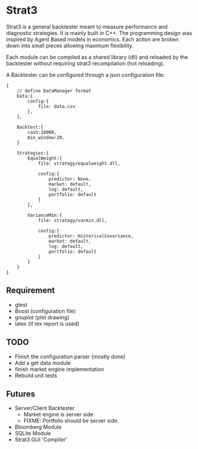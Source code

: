 Strat3
======

Strat3 is a general backtester meant to measure performance and diagnostic strategies. It is mainly built in C++. The programming design was inspired by Agent Based models in economics. Each action are broken down into small pieces allowing maximum flexibility.

Each module can be compiled as a shared library (dll) and reloaded by the backtester
without requiring strat3 recompilation (hot reloading).

A Backtester can be configured through a json configuration file:

    {
        // define DataManager format
        Data:{
            config:{
                file: data.csv
            },
        },

        Backtest:{
            cash:10000,
            min_window:20,
        }

        Strategies:{
            EqualWeight:{
                file: strategy/equalweight.dll,

                config:{
                    predictor: None,
                    market: default,
                    log: default,
                    portfolio: default
                }
            },

            VarianceMin:{
                file: strategy/varmin.dll,

                config:{
                    predictor: HistoricalCovariance,
                    market: default,
                    log: default,
                    portfolio: default
                }
            }
        }
    }

Requirement
-----------

* gtest
* Boost (configuration file)
* gnuplot (plot drawing)
* latex (if tex report is used)


TODO
-------

* Finish the configuration parser (mostly done)
* Add a get data module
* finish market engine implementation
* Rebuild unit tests

Futures
---------

* Server/Client Backtester
    * Market engine is server side
    * FIXME: Portfolio should be server side.
* Bloomberg Module
* SQLite Module
* Strat3 GUI 'Compiler'


